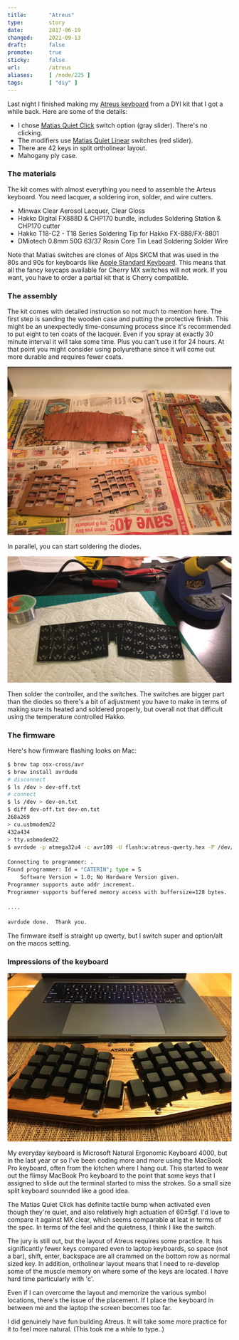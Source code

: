 ```yaml
---
title:       "Atreus"
type:        story
date:        2017-06-19
changed:     2021-09-13
draft:       false
promote:     true
sticky:      false
url:         /atreus
aliases:     [ /node/225 ]
tags:        [ "diy" ]
---
```


  [quiet]: http://matias.ca/switches/quiet/
  [linear]: http://matias.ca/switches/linear/
  [apple]: https://deskthority.net/wiki/Apple_Standard_Keyboard
  [atreus]: https://atreus.technomancy.us/

Last night I finished making my [Atreus keyboard][atreus] from a DYI kit that I got a while back.
Here are some of the details:

- I chose [Matias Quiet Click][quiet] switch option (gray slider). There's no clicking.
- The modifiers use [Matias Quiet Linear][linear] switches (red slider).
- There are 42 keys in split ortholinear layout.
- Mahogany ply case.

### The materials

The kit comes with almost everything you need to assemble the Arteus keyboard. You need lacquer, a soldering iron, solder, and wire cutters.

- Minwax Clear Aerosol Lacquer, Clear Gloss
- Hakko Digital FX888D & CHP170 bundle, includes Soldering Station & CHP170 cutter
- Hakko T18-C2 - T18 Series Soldering Tip for Hakko FX-888/FX-8801
- DMiotech 0.8mm 50G 63/37 Rosin Core Tin Lead Soldering Solder Wire

Note that Matias switches are clones of Alps SKCM that was used in the 80s and 90s for keyboards like [Apple Standard Keyboard][apple]. This means that all the fancy keycaps available for Cherry MX switches will not work. If you want, you have to order a partial kit that is Cherry compatible.

### The assembly

The kit comes with detailed instruction so not much to mention here.
The first step is sanding the wooden case and putting the protective finish. This might be an unexpectedly time-consuming process since it's recommended to put eight to ten coats of the lacquer. Even if you spray at exactly 30 minute interval it will take some time. Plus you can't use it for 24 hours. At that point you might consider using polyurethane since it will come out more durable and requires fewer coats.

![image1](/images/atreus_1_1024.jpeg)

In parallel, you can start soldering the diodes.

![image2](/images/atreus_2_1024.jpeg)

Then solder the controller, and the switches.
The switches are bigger part than the diodes so there's a bit of adjustment you have to make in terms of making sure its heated and soldered properly, but overall not that difficult using the temperature controlled Hakko.

### The firmware

Here's how firmware flashing looks on Mac:

```bash
$ brew tap osx-cross/avr
$ brew install avrdude
# disconnect
$ ls /dev > dev-off.txt
# connect
$ ls /dev > dev-on.txt
$ diff dev-off.txt dev-on.txt
268a269
> cu.usbmodem22
432a434
> tty.usbmodem22
$ avrdude -p atmega32u4 -c avr109 -U flash:w:atreus-qwerty.hex -P /dev/tty.usbmodem22

Connecting to programmer: .
Found programmer: Id = "CATERIN"; type = S
    Software Version = 1.0; No Hardware Version given.
Programmer supports auto addr increment.
Programmer supports buffered memory access with buffersize=128 bytes.

....

avrdude done.  Thank you.
```

The firmware itself is straight up qwerty, but I switch super and option/alt on the macos setting.

### Impressions of the keyboard

![image3](/images/atreus_3_1024.jpeg)

My everyday keyboard is Microsoft Natural Ergonomic Keyboard 4000, but in the last year or so I've been coding more and more using the MacBook Pro keyboard, often from the kitchen where I hang out.
This started to wear out the flimsy MacBook Pro keyboard to the point that some keys that I assigned to slide out the terminal started to miss the strokes.
So a small size split keyboard sounnded like a good idea.

The Matias Quiet Click has definite tactile bump when activated even though they're quiet, and also relatively high actuation of 60±5gf. I'd love to compare it against MX clear, which seems comparable at leat in terms of the spec. In terms of the feel and the quietness, I think I like the switch.

The jury is still out, but the layout of Atreus requires some practice. It has significantly fewer keys compared even to laptop keyboards, so space (not a bar), shift, enter, backspace are all crammed on the bottom row as normal sized key. In addition, ortholinear layout means that I need to re-develop some of the muscle memory on where some of the keys are located. I have hard time particularly with 'c'.

Even if I can overcome the layout and memorize the various symbol locations, there's the issue of the placement. If I place the keyboard in between me and the laptop the screen becomes too far.

I did genuinely have fun building Atreus. It will take some more practice for it to feel more natural.
(This took me a while to type..)